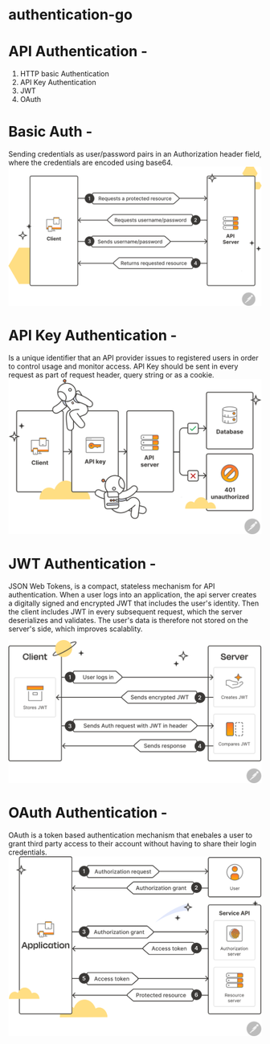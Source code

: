 # authentication-go

# API Authentication -

1. HTTP basic Authentication
2. API Key Authentication
3. JWT
4. OAuth


# Basic Auth - 
Sending credentials as user/password pairs
in an Authorization header field, where the credentials 
are encoded using base64.
![Basic Auth](/images/basic-auth.svg)

# API Key Authentication -
Is a unique identifier that an API provider issues
to registered users in order to control usage and monitor access. API Key should be sent in every request as part of request header, query string or as a cookie.
![API Key Authentication](/images/api-key.svg)

# JWT Authentication -
JSON Web Tokens, is a compact, stateless mechanism for API authentication. When a user logs into an application, the api server creates a digitally signed and encrypted JWT that includes the user's identity. Then the client includes JWT in every subsequent request, which the server deserializes and validates. The user's data is therefore not stored on the server's side, which improves scalablity.

![JWT Authenication](/images/jwt-auth.svg)

# OAuth Authentication -
OAuth is a token based authentication mechanism that enebales a user to grant third party access to their account without having to share their login credentials.
![OAuth Authenication](/images/oauth-diagram.svg)




